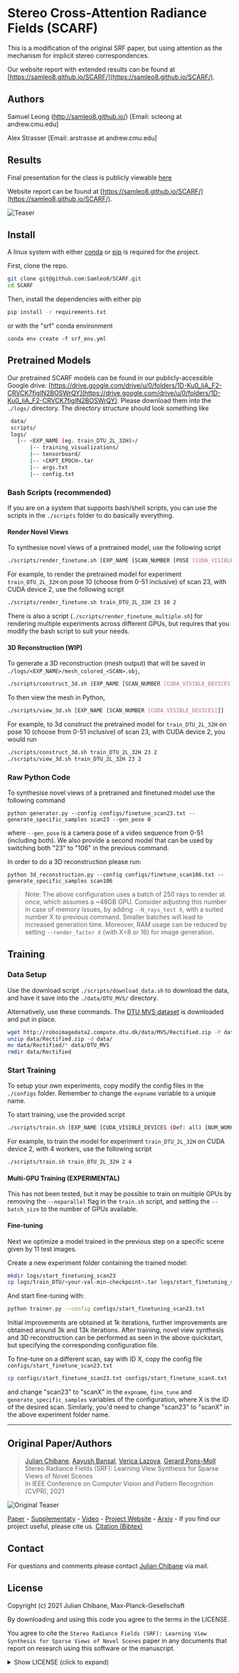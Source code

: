 
# Stereo Cross-Attention Radiance Fields (SCARF)

This is a modification of the original SRF paper, but using attention as the mechanism for implicit stereo correspondences.

Our website report with extended results can be found at [https://samleo8.github.io/SCARF/](https://samleo8.github.io/SCARF/).

## Authors

Samuel Leong (http://samleo8.github.io/) [Email: scleong at andrew.cmu.edu]

Alex Strasser [Email: arstrasse at andrew.cmu.edu]

## Results

Final presentation for the class is publicly viewable [here](https://docs.google.com/presentation/d/1BXCPMn_tfyXVVvL5m5Y0Ear06_MKOi1l6b6xrLuzZBk/edit?usp=sharing)

Website report can be found at [https://samleo8.github.io/SCARF/](https://samleo8.github.io/SCARF/).

![Teaser](teaser.png)

## Install

A linux system with either [conda](https://www.anaconda.com/) or [pip](https://pypi.org/) is required for the project.

First, clone the repo.

```bash
git clone git@github.com:Samleo8/SCARF.git
cd SCARF
```

Then, install the dependencies with either pip

```bash
pip install -r requirements.txt
```

or with the "srf" conda environment

```
conda env create -f srf_env.yml
```

## Pretrained Models

Our pretrained SCARF models can be found in our publicly-accessible Google drive: [https://drive.google.com/drive/u/0/folders/1D-Ku0_liA_F2-CRVCK7figIN2BOSWrQY](https://drive.google.com/drive/u/0/folders/1D-Ku0_liA_F2-CRVCK7figIN2BOSWrQY). Please download them into the `./logs/` directory. The directory structure should look something like

```bash
 data/
 scripts/
 logs/
   |-- <EXP_NAME (eg. train_DTU_2L_32H)>/
       |-- training_visualizations/
       |-- tensorboard/
       |-- <CKPT_EPOCH>.tar
       |-- args.txt
       |-- config.txt
```

### Bash Scripts (recommended)

If you are on a system that supports bash/shell scripts, you can use the scripts in the `./scripts` folder to do basically everything.

#### Render Novel Views
To synthesise novel views of a pretrained model, use the following script

```bash
./scripts/render_finetune.sh [EXP_NAME [SCAN_NUMBER [POSE [CUDA_VISIBLE_DEVICES]]]] 
```

For example, to render the pretrained model for experiment `train_DTU_2L_32H` on pose 10 (choose from 0-51 inclusive) of scan 23, with CUDA device 2, use the following script

```bash
./scripts/render_finetune.sh train_DTU_2L_32H 23 10 2
```

There is also a script (`./scripts/render_finetune_multiple.sh`) for rendering multiple experiments across different GPUs, but requires that you modify the bash script to suit your needs.

#### 3D Reconstruction (WIP)

To generate a 3D reconstruction (mesh output) that will be saved in `./logs/<EXP_NAME>/mesh_colored_<SCAN>.obj`, 

```bash
./scripts/construct_3d.sh [EXP_NAME [SCAN_NUMBER [CUDA_VISIBLE_DEVICES]]]
```

To then view the mesh in Python, 

```bash
./scripts/view_3d.sh [EXP_NAME [SCAN_NUMBER [CUDA_VISIBLE_DEVICES]]]
```

For example, to 3d construct the pretrained model for `train_DTU_2L_32H` on pose 10 (choose from 0-51 inclusive) of scan 23, with CUDA device 2, you would run

```bash
./scripts/construct_3d.sh train_DTU_2L_32H 23 2
./scripts/view_3d.sh train_DTU_2L_32H 23 2
```

### Raw Python Code

To synthesise novel views of a pretrained and finetuned model use the following command
```
python generator.py --config configs/finetune_scan23.txt --generate_specific_samples scan23 --gen_pose 0
```

where `--gen_pose` is a camera pose of a video sequence from 0-51 (including both).
We also provide a second model that can be used by switching both "23" to "106" in the previous command.

In order to do a 3D reconstruction please run:
```
python 3d_reconstruction.py --config configs/finetune_scan106.txt --generate_specific_samples scan106
```

> Note: The above configuration uses a batch of 250 rays to render at once, which assumes a ~48GB GPU.
> Consider adjusting this number in case of memory issues, by adding `--N_rays_test X`, with a suited number X to 
> previous command. Smaller batches will lead to increased generation time. Moreover, RAM usage can be reduced by
> setting `--render_factor X` (with X=8 or 16) for image generation.


## Training

### Data Setup

Use the download script `./scripts/download_data.sh` to download the data, and have it save into the `./data/DTU_MVS/` directory.

Alternatively, use these commands. The [DTU MVS dataset](https://roboimagedata.compute.dtu.dk/?page_id=36) is downloaded and put in 
place.

```bash
wget http://roboimagedata2.compute.dtu.dk/data/MVS/Rectified.zip -P data/
unzip data/Rectified.zip -d data/
mv data/Rectified/* data/DTU_MVS
rmdir data/Rectified
```

### Start Training

To setup your own experiments, copy modify the config files in the `./configs` folder. Remember to change the `expname` variable to a unique name.

To start training, use the provided script

```bash
./scripts/train.sh [EXP_NAME [CUDA_VISIBLE_DEVICES (Def: all) [NUM_WORKERS (Def: nproc)]]]
```

For example, to train the model for experiment `train_DTU_2L_32H` on CUDA device 2, with 4 workers, use the following script

```bash
./scripts/train.sh train_DTU_2L_32H 2 4
```

#### Multi-GPU Training (EXPERIMENTAL)

This has not been tested, but it may be possible to train on multiple GPUs by removing the `--noparallel` flag in the `train.sh` script, and setting the `--batch_size` to the number of GPUs available.

#### Fine-tuning

Next we optimize a model trained in the previous step on a specific scene given by 11 test images.

Create a new experiment folder containing the trained model:

```bash
mkdir logs/start_finetuning_scan23
cp logs/train_DTU/<your-val-min-checkpoint>.tar logs/start_finetuning_scan23/
```

And start fine-tuning with:

```bash
python trainer.py --config configs/start_finetuning_scan23.txt
```

Initial improvements are obtained at 1k iterations, further improvements are obtained around 3k and 13k iterations.
After training, novel view synthesis and 3D reconstruction can be performed as seen in the above quickstart, but
specifying the corresponding configuration file.

To fine-tune on a different scan, say with ID X, copy the config file `configs/start_finetune_scan23.txt`

```bash
cp configs/start_finetune_scan23.txt configs/start_finetune_scanX.txt
```

and change "scan23" to "scanX" in the `expname`, `fine_tune` and `generate_specific_samples` variables of the
configuration, where X is the ID of the desired scan. Similarly, you'd need to change "scan23" to "scanX" in the above
experiment folder name.

---

## Original Paper/Authors

> [Julian Chibane](http://virtualhumans.mpi-inf.mpg.de/people/Chibane.html), 
> [Aayush Bansal](http://www.cs.cmu.edu/~aayushb/),
> [Verica Lazova](http://virtualhumans.mpi-inf.mpg.de/people/Lazova.html),
> [Gerard Pons-Moll](http://virtualhumans.mpi-inf.mpg.de/people/pons-moll.html) <br />
> Stereo Radiance Fields (SRF): Learning View Synthesis for Sparse Views of Novel Scenes <br />
> In IEEE Conference on Computer Vision and Pattern Recognition (CVPR), 2021

![Original Teaser](teaser_orig.png)

[Paper](https://virtualhumans.mpi-inf.mpg.de/papers/chibane21SRF/chibane21srf.pdf) - 
[Supplementaty](https://virtualhumans.mpi-inf.mpg.de/papers/chibane21SRF/chibane21srf_supp.pdf) -
[Video](https://virtualhumans.mpi-inf.mpg.de/srf/#video) -
[Project Website](https://virtualhumans.mpi-inf.mpg.de/srf/) -
[Arxiv](https://arxiv.org/abs/2104.06935) -
If you find our project useful, please cite us. [Citation (Bibtex)](https://virtualhumans.mpi-inf.mpg.de/srf/#citation)
## Contact

For questions and comments please contact [Julian Chibane](http://virtualhumans.mpi-inf.mpg.de/people/Chibane.html) via mail.

## License
Copyright (c) 2021 Julian Chibane, Max-Planck-Gesellschaft

By downloading and using this code you agree to the terms in the LICENSE.

You agree to cite the `Stereo Radiance Fields (SRF): Learning View Synthesis for Sparse Views of Novel Scenes` paper in 
any documents that report on research using this software or the manuscript.


<details>
  <summary> Show LICENSE (click to expand) </summary>
Please read carefully the following terms and conditions and any accompanying documentation before you download and/or use this software and associated documentation files (the "Software").

The authors hereby grant you a non-exclusive, non-transferable, free of charge right to copy, modify, merge, publish, distribute, and sublicense the Software for the sole purpose of performing non-commercial scientific research, non-commercial education, or non-commercial artistic projects.

Any other use, in particular any use for commercial purposes, is prohibited. This includes, without limitation, incorporation in a commercial product, use in a commercial service, or production of other artefacts for commercial purposes.
For commercial inquiries, please see above contact information.

THE SOFTWARE IS PROVIDED "AS IS", WITHOUT WARRANTY OF ANY KIND, EXPRESS OR IMPLIED, INCLUDING BUT NOT LIMITED TO THE WARRANTIES OF MERCHANTABILITY, FITNESS FOR A PARTICULAR PURPOSE AND NONINFRINGEMENT. IN NO EVENT SHALL THE AUTHORS OR COPYRIGHT HOLDERS BE LIABLE FOR ANY CLAIM, DAMAGES OR OTHER LIABILITY, WHETHER IN AN ACTION OF CONTRACT, TORT OR OTHERWISE, ARISING FROM, OUT OF OR IN CONNECTION WITH THE SOFTWARE OR THE USE OR OTHER DEALINGS IN THE SOFTWARE.

You understand and agree that the authors are under no obligation to provide either maintenance services, update services, notices of latent defects, or corrections of defects with regard to the Software. The authors nevertheless reserve the right to update, modify, or discontinue the Software at any time.

The above copyright notice and this permission notice shall be included in all copies or substantial portions of the Software.

</details>

